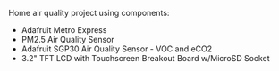 Home air quality project using components:
* Adafruit Metro Express
* PM2.5 Air Quality Sensor
* Adafruit SGP30 Air Quality Sensor - VOC and eCO2
* 3.2" TFT LCD with Touchscreen Breakout Board w/MicroSD Socket
